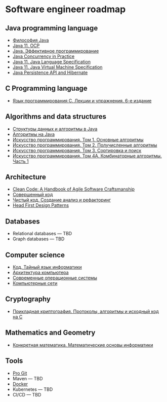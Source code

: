 # Software engineer roadmap

## Java programming language
* [Философия Java](https://www.ozon.ru/context/detail/id/142431463/)
* [Java 11. OCP](https://www.amazon.com/dp/1119619130/)
* [Java. Эффективное программирование](https://www.ozon.ru/context/detail/id/148627191/)
* [Java Concurrency in Practice](https://www.ozon.ru/context/detail/id/3174887/)
* [Java 11. Java Language Specification](https://docs.oracle.com/javase/specs/jls/se11/jls11.pdf)
* [Java 11. Java Virtual Machine Specification](https://docs.oracle.com/javase/specs/jvms/se11/jvms11.pdf)
* [Java Persistence API and Hibernate](https://www.flip.kz/catalog?prod=944799)

## C Programming language
* [Язык программирования C. Лекции и упражнения. 6-е издание](https://www.flip.kz/catalog?prod=524231)

## Algorithms and data structures
* [Структуры данных и алгоритмы в Java](https://www.ozon.ru/context/detail/id/23529814/)
* [Алгоритмы на Java](https://www.ozon.ru/context/detail/id/149059238/)
* [Искусство программирования. Том 1. Основные алгоритмы](https://www.ozon.ru/context/detail/id/149831755/)
* [Искусство программирования. Том 2. Получисленные алгоритмы](https://www.ozon.ru/context/detail/id/150133607/)
* [Искусство программирования. Том 3. Сортировка и поиск](https://www.ozon.ru/product/kniga-iskusstvo-programmirovaniya-tom-3-sortirovka-i-poisk-2-e-izdanie-174265194/)
* [Искусство программирования. Том 4А. Комбинаторные алгоритмы. Часть 1](https://www.ozon.ru/context/detail/id/149325756/)

## Architecture
* [Clean Code: A Handbook of Agile Software Craftsmanship](https://www.ozon.ru/context/detail/id/4220508/)
* [Совершенный код](https://www.ozon.ru/context/detail/id/138437220/)
* [Чистый код. Создание анализ и рефакторинг](https://www.ozon.ru/context/detail/id/142429922)
* [Head First Design Patterns](https://www.ozon.ru/context/detail/id/2588000/)

## Databases
* Relational databases — TBD
* Graph databases — TBD

## Computer science
* [Код. Тайный язык информатики](https://www.ozon.ru/context/detail/id/159865410/)
* [Архитектура компьютера](https://www.ozon.ru/context/detail/id/147529631/)
* [Современные операционные системы](https://www.ozon.ru/context/detail/id/148011280/)
* [Компьютерные сети](https://www.ozon.ru/context/detail/id/149235187/)

## Cryptography
* [Прикладная криптография. Протоколы, алгоритмы и исходный код на C](https://www.ozon.ru/reviews/135481806/)

## Mathematics and Geometry
* [Конкретная математика. Математические основы информатики](https://www.ozon.ru/context/detail/id/31333006/)

## Tools
* [Pro Git](https://git-scm.com/book/en/v2)
* Maven — TBD
* [Docker](https://docs.docker.com/get-started/overview/)
* Kubernetes — TBD
* CI/CD — TBD
